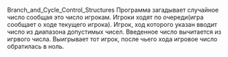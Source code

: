 Branch_and_Cycle_Control_Structures
Программа загадывает случайное число сообщая это число игрокам.
Игроки ходят по очереди(игра сообщает о ходе текущего игрока).
Игрок, ход которого указан вводит число из диапазона допустимых
чисел. Введенное число вычитается из игрвого числа. Выигрывает
тот игрок, после чьего хода игровое число обратилась в ноль.
